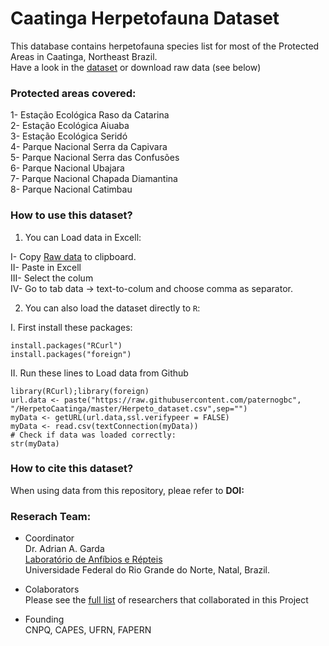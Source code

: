 # Caatinga Herpetofauna **Dataset**
This database contains herpetofauna species list for most of the Protected Areas in Caatinga, Northeast Brazil.  
Have a look in the [dataset](https://github.com/paternogbc/HerpetoCaatinga/blob/master/Herpeto_dataset.csv) or download raw data (see below)

### Protected areas covered:
1- Estação Ecológica Raso da Catarina  
2- Estação Ecológica Aiuaba  
3- Estação Ecológica Seridó  
4- Parque Nacional Serra da Capivara  
5- Parque Nacional Serra das Confusões   
6- Parque Nacional Ubajara  
7- Parque Nacional Chapada Diamantina  
8- Parque Nacional Catimbau  

### How to use this dataset?

1. You can Load data in Excell:  

  I- Copy [Raw data]( https://raw.githubusercontent.com/paternogbc/HerpetoCaatinga/master/Herpeto_dataset.csv) to clipboard.  
  II- Paste in Excell   
  III- Select the colum   
  IV- Go to tab data -> text-to-colum and choose comma as separator.   

2.  You can also load the dataset directly to `R`:  

  I. First install these packages:  
```{r}
install.packages("RCurl")
install.packages("foreign")
```

  II. Run these lines to Load data from Github  

```{r}
library(RCurl);library(foreign)
url.data <- paste("https://raw.githubusercontent.com/paternogbc",
"/HerpetoCaatinga/master/Herpeto_dataset.csv",sep="")
myData <- getURL(url.data,ssl.verifypeer = FALSE)
myData <- read.csv(textConnection(myData))
# Check if data was loaded correctly:
str(myData)
``` 
### How to cite this dataset?

When using data from this repository, pleae refer to **DOI:** 

### Reserach Team:

* Coordinator  
Dr. Adrian A. Garda  
[Laboratório de Anfíbios e Répteis](http://larufrn.visaomagu.org/)  
Universidade Federal do Rio Grande do Norte, Natal, Brazil.  

* Colaborators  
Please see the [full list](https://github.com/paternogbc/HerpetoCaatinga/blob/master/team.csv) of researchers that collaborated in this Project

* Founding  
CNPQ, CAPES, UFRN, FAPERN
